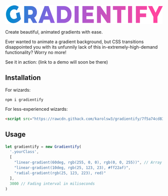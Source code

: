 <img src="logo.png" height="60">

Create beautiful, animated gradients with ease.

Ever wanted to animate a gradient background, but CSS transitions disappointed you with its unfunnily lack of this in-extremely-high-demand functionality? Worry no more!

See it in action: (link to a demo will soon be there)

## Installation

For wizards:
```
npm i gradientify
```


For less-experienced wizards:
```html
<script src="https://rawcdn.githack.com/karolsw3/gradientify/7f5a74cd8380a843477b7abfa9baca2fd127013a/dist/gradientify.min.js"></script>
```

## Usage

```javascript
let gradientify = new Gradientify(
  '.yourClass',
  [
    "linear-gradient(60deg, rgb(255, 0, 0), rgb(0, 0, 255))", // Array of CSS gradients
    "linear-gradient(10deg, rgb(25, 123, 23), #ff22af)",
    "radial-gradient(rgb(25, 123, 223), red)"
  ],
  3000 // Fading interval in miliseconds
)
```


